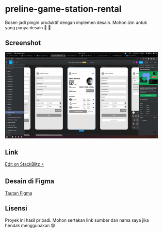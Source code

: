 # preline-game-station-rental

Bosen jadi pingin produktif dengan implemen desain. Mohon izin untuk yang punya desain 🙏 🙏

## Screenshot

![Figma](screenshot/figma.png)

## Link

[Edit on StackBlitz ⚡️](https://stackblitz.com/edit/react-uepmf1)

## Desain di Figma

[Tautan Figma](https://www.figma.com/file/qpgN2llrWIVcCE2aJO49I4/Game-Station-Rental-App?type=design&node-id=15-614&mode=design&t=2UXzOECXBa6e91BQ-0)

## Lisensi

Proyek ini hasil pribadi. Mohon sertakan link sumber dan nama saya jika hendak menggunakan 😎
